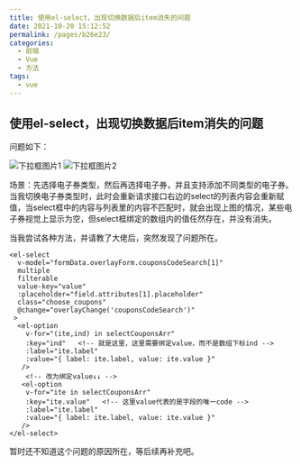```yaml
---
title: 使用el-select，出现切换数据后item消失的问题
date: 2021-10-20 15:12:52
permalink: /pages/b26e23/
categories:
  - 前端
  - Vue
  - 方法
tags:
  - vue
---
```

## 使用el-select，出现切换数据后item消失的问题

问题如下：

![下拉框图片1](/blog/images/089.png)
![下拉框图片2](/blog/images/090.png)

<!-- more -->

场景：先选择电子券类型，然后再选择电子券，并且支持添加不同类型的电子券。当我切换电子券类型时，此时会重新请求接口右边的select的列表内容会重新赋值，当select框中的内容与列表里的内容不匹配时，就会出现上图的情况，某些电子券视觉上显示为空，但select框绑定的数组内的值任然存在，并没有消失。

当我尝试各种方法，并请教了大佬后，突然发现了问题所在。

```vue
<el-select
  v-model="formData.overlayForm.couponsCodeSearch[1]"
  multiple
  filterable
  value-key="value"
  :placeholder="field.attributes[1].placeholder"
  class="choose_coupons"
  @change="overlayChange('couponsCodeSearch')"
 >
  <el-option
    v-for="(ite,ind) in selectCouponsArr"
    :key="ind"   <!-- 就是这里，这里需要绑定value，而不是数组下标ind -->
    :label="ite.label"
    :value="{ label: ite.label, value: ite.value }"
   />
    <!-- 改为绑定value↓↓ -->
   <el-option
    v-for="ite in selectCouponsArr"
    :key="ite.value"   <!-- 这里value代表的是字段的唯一code -->
    :label="ite.label"
    :value="{ label: ite.label, value: ite.value }"
   />
</el-select>
```

暂时还不知道这个问题的原因所在，等后续再补充吧。

